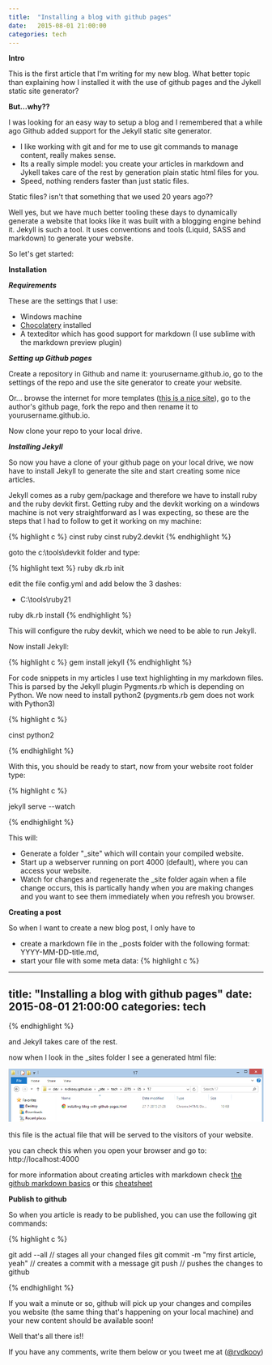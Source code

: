 ```yaml
---
title:  "Installing a blog with github pages"
date:   2015-08-01 21:00:00
categories: tech
---
```


**Intro**

This is the first article that I'm writing for my new blog. What better topic than explaining how I installed it with the use of github pages and the Jykell static site generator?

**But...why??**

I was looking for an easy way to setup a blog and I remembered that a while ago Github added support for the Jekyll static site generator. 

- I like working with git and for me to use git commands to manage content, really makes sense.
- Its a really simple model: you create your articles in markdown and Jykell takes care of the rest by generation plain static html files for you.
- Speed, nothing renders faster than just static files.

Static files? isn't that something that we used 20 years ago?? 

Well yes, but we have much better tooling these days to dynamically generate a website that looks like it was built with a blogging engine behind it. Jekyll is such a tool. It uses conventions and tools (Liquid, SASS and markdown) to generate your website.

So let's get started:

**Installation**

***Requirements***

These are the settings that I use:

- Windows machine
- [Chocolatery](https://chocolatey.org/) installed
- A texteditor which has good support for markdown (I use sublime with the markdown preview plugin)

***Setting up Github pages***

Create a repository in Github and name it: yourusername.github.io, go to the settings of the repo and use the site generator to create your website.

Or... browse the internet for more templates ([this is a nice site](http://jekyllthemes.org)), go to the author's github page, fork the repo and then rename it to yourusername.github.io.

Now clone your repo to your local drive.

***Installing Jekyll***

So now you have a clone of your github page on your local drive, we now have to install Jekyll to generate the site and start creating some nice articles.

Jekyll comes as a ruby gem/package and therefore we have to install ruby and the ruby devkit first. Getting ruby and the devkit working on a windows machine is not very straightforward as I was expecting, so these are the steps that I had to follow to get it working on my machine:

{% highlight c %}
cinst ruby
cinst ruby2.devkit
{% endhighlight %}

goto the c:\tools\devkit folder and type:

{% highlight text %}
ruby dk.rb init

edit the file config.yml and add below the 3 dashes:
- C:\tools\ruby21

ruby dk.rb install 
{% endhighlight %}

This will configure the ruby devkit, which we need to be able to run Jekyll.

Now install Jekyll:

{% highlight c %}
gem install jekyll
{% endhighlight %}

For code snippets in my articles I use text highlighting in my markdown files. This is parsed by the Jekyll plugin Pygments.rb which is depending on Python. We now need to install python2 (pygments.rb gem does not work with Python3)

{% highlight c %}

cinst python2

{% endhighlight %}

With this, you should be ready to start, now from your website root folder type:

{% highlight c %}

jekyll serve --watch

{% endhighlight %}

This will:

- Generate a folder "_site" which will contain your compiled website.
- Start up a webserver running on port 4000 (default), where you can access your website.
- Watch for changes and regenerate the _site folder again when a file change occurs, this is partically handy when you are making changes and you want to see them immediately when you refresh you browser.

**Creating a post**

So when I want to create a new blog post, I only have to 

- create a markdown file in the _posts folder with the following format: YYYY-MM-DD-title.md, 
- start your file with some meta data: 
{% highlight c %}
---
title:  "Installing a blog with github pages"
date:   2015-08-01 21:00:00
categories: tech
---
{% endhighlight %}

and Jekyll takes care of the rest. 

now when I look in the _sites folder I see a generated html file:

![alt text](/assets/img/installing-blog-with-github-pages/generated-html-file.png "Generated html file")

this file is the actual file that will be served to the visitors of your website.

you can check this when you open your browser and go to: http://localhost:4000

for more information about creating articles with markdown check [the github markdown basics](https://help.github.com/articles/markdown-basics/) or this  [cheatsheet](https://github.com/adam-p/markdown-here/wiki/Markdown-Cheatsheet)

**Publish to github**

So when you article is ready to be published, you can use the following git commands:

{% highlight c %}

git add --all // stages all your changed files
git commit -m "my first article, yeah" // creates a commit with a message
git push // pushes the changes to github

{% endhighlight %}

If you wait a minute or so, github will pick up your changes and compiles you website (the same thing that's happening on your local machine) and your new content should be available soon!

Well that's all there is!!

If you have any comments, write them below or you tweet me at ([@rvdkooy](https://twitter.com/rvdkooy))
